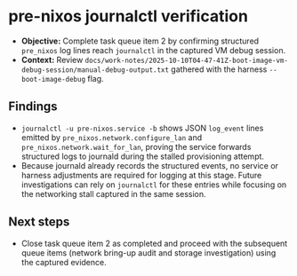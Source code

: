 # pre-nixos journalctl verification

- **Objective:** Complete task queue item 2 by confirming structured `pre_nixos` log lines reach `journalctl` in the captured VM debug session.
- **Context:** Review `docs/work-notes/2025-10-10T04-47-41Z-boot-image-vm-debug-session/manual-debug-output.txt` gathered with the harness `--boot-image-debug` flag.

## Findings

- `journalctl -u pre-nixos.service -b` shows JSON `log_event` lines emitted by `pre_nixos.network.configure_lan` and `pre_nixos.network.wait_for_lan`, proving the service forwards structured logs to journald during the stalled provisioning attempt.
- Because journald already records the structured events, no service or harness adjustments are required for logging at this stage. Future investigations can rely on `journalctl` for these entries while focusing on the networking stall captured in the same session.

## Next steps

- Close task queue item 2 as completed and proceed with the subsequent queue items (network bring-up audit and storage investigation) using the captured evidence.
